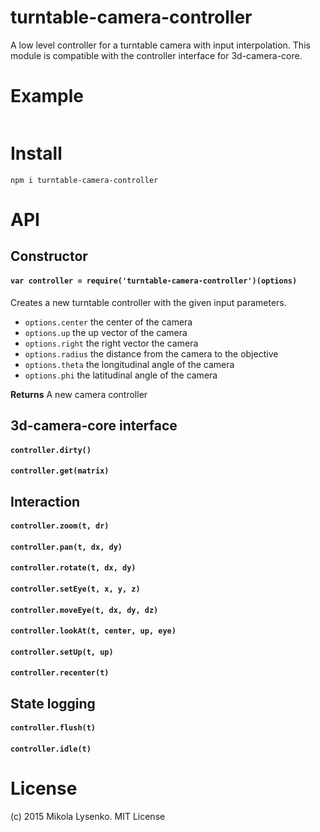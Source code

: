 # turntable-camera-controller

A low level controller for a turntable camera with input interpolation.  This module is compatible with the controller interface for 3d-camera-core.

# Example

```javascript
```

# Install

```
npm i turntable-camera-controller
```

# API

## Constructor

#### `var controller = require('turntable-camera-controller')(options)`
Creates a new turntable controller with the given input parameters.

* `options.center` the center of the camera
* `options.up` the up vector of the camera
* `options.right` the right vector the camera
* `options.radius` the distance from the camera to the objective
* `options.theta` the longitudinal angle of the camera
* `options.phi` the latitudinal angle of the camera

**Returns** A new camera controller


## 3d-camera-core interface

#### `controller.dirty()`

#### `controller.get(matrix)`


## Interaction

#### `controller.zoom(t, dr)`

#### `controller.pan(t, dx, dy)`

#### `controller.rotate(t, dx, dy)`



#### `controller.setEye(t, x, y, z)`

#### `controller.moveEye(t, dx, dy, dz)`

#### `controller.lookAt(t, center, up, eye)`

#### `controller.setUp(t, up)`

#### `controller.recenter(t)`


## State logging

#### `controller.flush(t)`

#### `controller.idle(t)`

# License
(c) 2015 Mikola Lysenko. MIT License